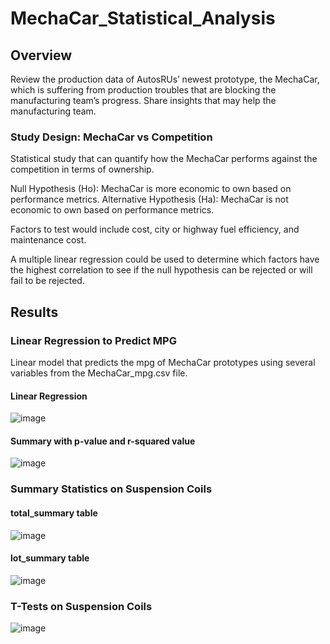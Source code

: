# MechaCar_Statistical_Analysis
## Overview

Review the production data of AutosRUs’ newest prototype, the MechaCar, which is suffering from production troubles that are blocking the manufacturing team’s progress. Share insights that may help the manufacturing team.

### Study Design: MechaCar vs Competition

Statistical study that can quantify how the MechaCar performs against the competition in terms of ownership. 

Null Hypothesis (Ho): MechaCar is more economic to own based on performance metrics.
Alternative Hypothesis (Ha): MechaCar is not economic to own based on performance metrics.

Factors to test would include cost, city or highway fuel efficiency, and maintenance cost.

A multiple linear regression could be used to determine which factors have the highest correlation to see if the null hypothesis can be rejected or will fail to be rejected.

## Results

### Linear Regression to Predict MPG

Linear model that predicts the mpg of MechaCar prototypes using several variables from the MechaCar_mpg.csv file.

#### Linear Regression
![image](https://user-images.githubusercontent.com/79415699/120117610-03cf4780-c15c-11eb-9c68-21cc4874c8a9.png)

#### Summary with p-value and r-squared value
![image](https://user-images.githubusercontent.com/79415699/120117616-0c278280-c15c-11eb-8763-6e7864d59aab.png)

### Summary Statistics on Suspension Coils

#### total_summary table
![image](https://user-images.githubusercontent.com/79415699/120117624-15b0ea80-c15c-11eb-8ee8-a3f4b1f12407.png)


#### lot_summary table
![image](https://user-images.githubusercontent.com/79415699/120117631-1ba6cb80-c15c-11eb-84ba-54065929651e.png)

### T-Tests on Suspension Coils
![image](https://user-images.githubusercontent.com/79415699/120117637-21041600-c15c-11eb-8662-76298234c201.png)


